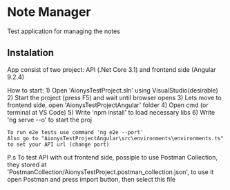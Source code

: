 # Note Manager

Test application for managing the notes

## Instalation

App consist of two project: API (.Net Core 3.1) and frontend side (Angular 9.2.4)

How to start: 
    1) Open 'AionysTestProject.sln' using VisualStudio(desirable)
    2) Start the project (press F5) and wait until browser opens 
    3) Lets move to frontend side, open 'AionysTestProjectAngular' folder
    4) Open cmd (or terminal at VS Code)
    5) Write 'npm install' to load necessary libs
    6) Write 'ng serve --o' to start the proj
    
    To run e2e tests use command 'ng e2e --port'
    Also go to "AionysTestProjectAngular\src\environments\environments.ts" to set your API url (change port)

P.s To test API with out frontend side, possiple to use Postman Collection, they stored at 
'PostmanCollection/AionysTestProject.postman_collection.json', to use it open Postman and 
press import button, then select this file
